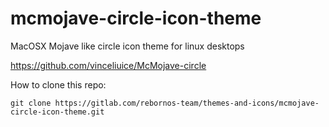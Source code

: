 # mcmojave-circle-icon-theme

MacOSX Mojave like circle icon theme for linux desktops

https://github.com/vinceliuice/McMojave-circle

How to clone this repo:

```
git clone https://gitlab.com/rebornos-team/themes-and-icons/mcmojave-circle-icon-theme.git
```

